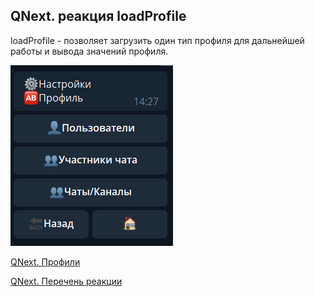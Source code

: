 ## QNext. реакция loadProfile

loadProfile - позволяет загрузить один тип профиля для дальнейшей работы и вывода значений профиля.

![](./1.png)

[QNext. Профили](/docs-test/_export/admin/profile-about)

[QNext. Перечень реакции](/docs-test/_export/reactions)

